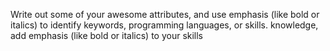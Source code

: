 Write out some of your awesome attributes, and use emphasis (like bold or italics) to identify keywords, programming languages, or skills. 
knowledge, add emphasis (like bold or italics) to your skills
